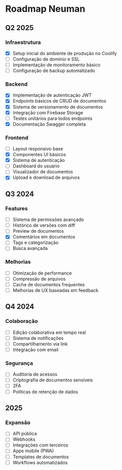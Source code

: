 # Roadmap Neuman

## Q2 2025

### Infraestrutura
- [X] Setup inicial do ambiente de produção no Coolify
- [ ] Configuração de domínio e SSL
- [ ] Implementação de monitoramento básico
- [ ] Configuração de backup automatizado

### Backend
- [X] Implementação de autenticação JWT
- [X] Endpoints básicos de CRUD de documentos
- [X] Sistema de versionamento de documentos
- [X] Integração com Firebase Storage
- [ ] Testes unitários para todos endpoints
- [X] Documentação Swagger completa

### Frontend
- [ ] Layout responsivo base
- [X] Componentes UI básicos
- [X] Sistema de autenticação
- [ ] Dashboard do usuário
- [ ] Visualizador de documentos
- [X] Upload e download de arquivos

## Q3 2024

### Features
- [ ] Sistema de permissões avançado
- [ ] Histórico de versões com diff
- [ ] Preview de documentos
- [X] Comentários em documentos
- [ ] Tags e categorização
- [ ] Busca avançada

### Melhorias
- [ ] Otimização de performance
- [ ] Compressão de arquivos
- [ ] Cache de documentos frequentes
- [ ] Melhorias de UX baseadas em feedback

## Q4 2024

### Colaboração
- [ ] Edição colaborativa em tempo real
- [ ] Sistema de notificações
- [ ] Compartilhamento via link
- [ ] Integração com email

### Segurança
- [ ] Auditoria de acessos
- [ ] Criptografia de documentos sensíveis
- [ ] 2FA
- [ ] Políticas de retenção de dados

## 2025

### Expansão
- [ ] API pública
- [ ] Webhooks
- [ ] Integrações com terceiros
- [ ] Apps mobile (PWA)
- [ ] Templates de documentos
- [ ] Workflows automatizados 